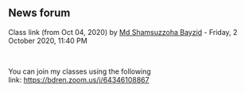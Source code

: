 <h2>News forum</h2><a href="https://moodle.cse.buet.ac.bd/user/view.php?id=1088&course=476"></a>
Class link (from Oct 04, 2020)
by <a href="https://moodle.cse.buet.ac.bd/user/view.php?id=1088&course=476">Md Shamsuzzoha Bayzid</a> - Friday, 2 October 2020, 11:40 PM


 

You can join my classes using the following link: https://bdren.zoom.us/j/64346108867<br />






